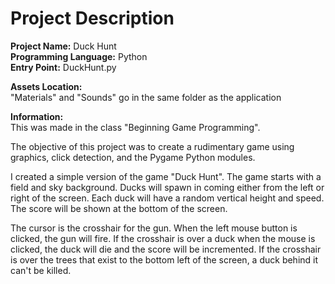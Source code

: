 # Project Description
**Project Name:** Duck Hunt <br />
**Programming Language:** Python <br />
**Entry Point:** DuckHunt.py <br />

**Assets Location:** <br />
"Materials" and "Sounds" go in the same folder as the application

**Information:** <br />
This was made in the class "Beginning Game Programming".

The objective of this project was to create a rudimentary game using graphics, click detection, and the Pygame Python modules.

I created a simple version of the game "Duck Hunt".
The game starts with a field and sky background.
Ducks will spawn in coming either from the left or right of the screen.
Each duck will have a random vertical height and speed.
The score will be shown at the bottom of the screen.

The cursor is the crosshair for the gun.
When the left mouse button is clicked, the gun will fire.
If the crosshair is over a duck when the mouse is clicked, the duck will die and the score will be incremented.
If the crosshair is over the trees that exist to the bottom left of the screen, a duck behind it can't be killed.